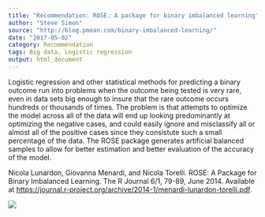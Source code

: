```yaml
---
title: "Recommendation: ROSE: A package for binary imbalanced learning"
author: "Steve Simon"
source: "http://blog.pmean.com/binary-imbalanced-learning/"
date: "2017-05-02"
category: Recommendation
tags: Big data, Logistic regression
output: html_document
---
```


Logistic regression and other statistical methods for predicting a
binary outcome run into problems when the outcome being tested is very
rare, even in data sets big enough to insure that the rare outcome
occurs hundreds or thousands of times. The problem is that attempts to
optimize the model across all of the data will end up looking
predominantly at optimizing the negative cases, and could easily ignore
and misclassify all or almost all of the positive cases since they
consistute such a small percentage of the data. The ROSE package
generates artificial balanced samples to allow for better estimation and
better evaluation of the accuracy of the model.

<!---More--->

Nicola Lunardon, Giovanna Menardi, and Nicola Torelli. ROSE: A Package
for Binary Imbalanced Learning. The R Journal 6/1, 79-89, June 2014.
Available at
<https://journal.r-project.org/archive/2014-1/menardi-lunardon-torelli.pdf>.

![](../../web/images/binary-imbalanced-learning01.png)




